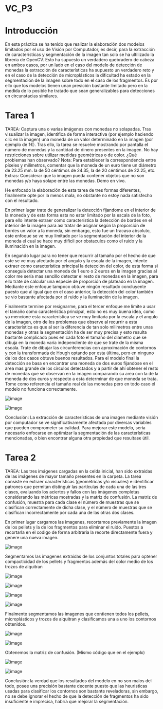 # VC_P3


# Introducción

En esta práctica se ha tenido que realizar la elaboración dos modelos limitados por el uso de Visión por Computador, es decir, para la extracción de características y segmentación de la imagen tan solo se ha ultilizado la libreria de OpenCV. Esto ha supuesto un verdadero quebradero de cabeza en ambos casos, por un lado en el caso del modelo de detección de monedas la extracción de características ha supuesto un verdadero reto y en el caso de la detección de microplásticos la dificultad ha estado en la segmentación de la imagen sobre todo en el caso de los fragmentos. Es por ello que los modelos tienen unan presición bastante límitado pero en la medida de lo posible he tratado que sean generalizables para detecciones en circunstacias similares.

# Tarea 1

TAREA: Captura una o varias imágenes con monedas no solapadas. Tras visualizar la imagen, identifica de forma interactiva (por ejemplo haciendo clic en la imagen) una moneda de un valor determinado en la imagen (por ejemplo de 1€). Tras ello, la tarea se resuelve mostrando por pantalla el número de monedas y la cantidad de dinero presentes en la imagen. No hay restricciones sobre utilizar medidas geométricas o de color. ¿Qué problemas han observado?
Nota: Para establecer la correspondencia entre píxeles y milímetros, comentar que la moneda de un euro tiene un diámetro de 23.25 mm. la de 50 céntimos de 24.35, la de 20 céntimos de 22.25, etc.
Extras: Considerar que la imagen pueda contener objetos que no son monedas y/o haya solape entre las monedas. Demo en vivo.


He enfocado la elaboración de esta tarea de tres formas diferentes, finalmente opte por la menos mala, no obstante no estoy nada satisfecho con el resultado. 

En primer lugar trate de generalizar la detección fijandome en el interior de la moneda y de esta forma esta no estar limitado por la escala de la foto, para ello intente extraer como característica la detección de bordes en el interior de la imagen para así tratar de asignar según la proporción de bordes un valor a la moneda, sin embargo, esto fue un fracaso absoluto, este enfoque se ve muy limitado por la segmentación del interior de la moneda el cual se hace muy dificil por obstaculos como el ruido y la iluminación en la imagen.

En segundo lugar para no tener que recurrir al tamaño por el hecho de que este se ve muy afectado por el angulo y la escala de la imagen, intente extraer como característica principal la detección del color, de esta forma si conseguía detectar una moneda de 1 euro o 2 euros en la imagen gracias al color me sería mas sencillo detectar el resto de monedas en la imagen, para ello trate de calcular una especie de proporción de plateado en la imagen. Mediante este enfoque tampoco obtuve ningún resultado concluyente puesto que al igual que en el caso anterior, la detección del color también se vio bastante afectada por el ruido y la iluminación de la imagen.

Finalmente termine por resignarme, para el tercer enfoque me limite a usar el tamaño como característica principal, esto no es muy buena idea, como ya mencione esta característica se ve muy limitada por la escala y el angulo de la imagen, otro de los problemas que observe al recurrir a esta característica es que al ser la diferencia de tan solo milimetros entre unas monedas y otras la segmentación ha de ser muy precisa y esto resulta bastante complicado pues en cada foto el tamaño del diametro que se dibuja en la moneda varía independiente de que se trate de la misma escala. Trate de dibujar las circunferencias con aproximación de contornos y con la transformada de Hough optando por esta última, pero en ninguno de los dos casos obtuve buenos resultados. Para el modelo final la detección se basa en encontrar una moneda de dos euros fijandose en el area mas grande de los circulos detectados y a partir de ahí obtener el resto de monedas que se observan en la imagen comparando su area con la de la moneda de dos euros y respecto a esta determinar de que moneda se trata. Tome como referencia el tamaño real de las monedas pero en todo caso el modelo no funciona correctamente.


![image](https://github.com/user-attachments/assets/a6bb6054-6f09-4507-baf9-548fe45948bd)

![image](https://github.com/user-attachments/assets/6b6fb2d0-d88f-455f-b66e-b6392da57db4)


Conclusión: La extracción de características de una imagen mediante visión por computador se ve significativamente afectada por diversas variables que pueden comprometer su calidad. Para mejorar este modelo, sería necesario enfocarse en optimizar la segmentación de las características mencionadas, o bien encontrar alguna otra propiedad que resultase útil.

# Tarea 2

TAREA: Las tres imágenes cargadas en la celda inicial, han sido extraidas de las imágenes de mayor tamaño presentes en la carpeta. La tarea consiste en extraer características (geométricas y/o visuales) e identificar patrones que permitan distinguir las partículas de cada una de las tres clases, evaluando los aciertos y fallos con las imágenes completas considerando las métricas mostradas y la matriz de confusión. La matriz de confusión, muestra para cada clase el número de muestras que se clasifican correctamente de dicha clase, y el número de muestras que se clasifican incorrectamente por cada una de las otras dos clases.


En primer lugar cargamos las imagenes, recortamos previamente la imagen de los pellets y la de los fragmentos para eliminar el ruido. Puestos a recortarla en el codigo de forma arbitraria la recorte directamente fuera y genere una nueva imagen.


![image](https://github.com/user-attachments/assets/371a2f50-3def-456f-908e-f6a21f03fe48)


Segmentamos las imagenes extraidas de los conjuntos totales para optener compacticidad de los pellets y fragmentos además del color medio de los trozos de alquitran


![image](https://github.com/user-attachments/assets/f2ac5fe4-55b7-4b55-998b-71f11970e1eb)

![image](https://github.com/user-attachments/assets/523a4731-e39c-4354-ab68-889939e6187f)

![image](https://github.com/user-attachments/assets/c06722d4-681e-4397-90ff-b3f68d768cc2)

![image](https://github.com/user-attachments/assets/09eda7a5-dab3-4a16-9d7a-80adc8f3dea3)


Finalmente segmentamos las imagenes que contienen todos los pellets, microplásticos y trozos de alquitran y clasificamos una a uno los contornos obtenidos.


![image](https://github.com/user-attachments/assets/98802cef-7809-40b8-bff2-2d44afb65ec8)

![image](https://github.com/user-attachments/assets/cfcb6c92-8611-4886-ba93-f6b7305c309b)


Obtenemos la matriz de confusión. (Mismo código que en el ejemplo)


![image](https://github.com/user-attachments/assets/3126f60c-8803-473d-9327-19826e830e48)

![image](https://github.com/user-attachments/assets/8e1c62e6-760a-4d7a-89a6-32ee5e5bdcea)


Conclusión: la verdad que los resultados del modelo en no son malos del todo, posee una precisión bastante decente puesto que las heuristicas usadas para clasificar los contornos son bastante reveladoras, sin embargo, no se debe ignorar el hecho de que la detección de fragmentos ha sido insuficiente e imprecisa, habría que mejorar la segmentación.








